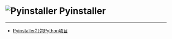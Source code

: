 # ![Pyinstaller](./images/logo.ico ":size=100") Pyinstaller

---

- [Pyinstaller打包Python项目](/repository/Tools/Pyinstaller/Pyinstaller打包Python项目.md#pyinstaller打包python项目)